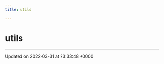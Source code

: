 ```yaml
---
title: utils

---
```


# utils








-------------------------------

Updated on 2022-03-31 at 23:33:48 +0000